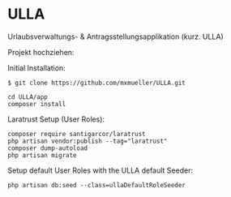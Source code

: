 # ULLA
Urlaubsverwaltungs- &amp; Antragsstellungsapplikation (kurz. ULLA)

Projekt hochziehen:

Initial Installation:
```
$ git clone https://github.com/mxmueller/ULLA.git 
```
```
cd ULLA/app
composer install
```

Laratrust Setup (User Roles):
```
composer require santigarcor/laratrust
php artisan vendor:publish --tag="laratrust"
composer dump-autoload
php artisan migrate
```

Setup default User Roles with the ULLA default Seeder:
```
php artisan db:seed --class=ullaDefaultRoleSeeder
```
